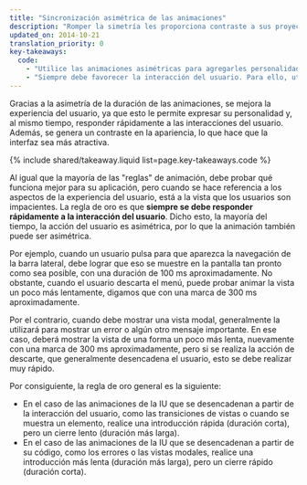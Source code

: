 ```yaml
---
title: "Sincronización asimétrica de las animaciones"
description: "Romper la simetría les proporciona contraste a sus proyectos y los hace atractivos. Aprenda cuándo y cómo aplicarlo en sus proyectos."
updated_on: 2014-10-21
translation_priority: 0
key-takeaways:
  code:
    - "Utilice las animaciones asimétricas para agregarles personalidad y contraste a sus trabajos."
    - "Siempre debe favorecer la interacción del usuario. Para ello, utilice duraciones más cortas cuando deba dar una respuesta a las pulsaciones o los clics, y reserve las duraciones más lentas para los momentos en los que no debe hacerlo."
---
```

<p class="intro">
  Gracias a la asimetría de la duración de las animaciones, se mejora la experiencia del usuario, ya que esto le permite expresar su personalidad y, al mismo tiempo, responder rápidamente a las interacciones del usuario. Además, se genera un contraste en la apariencia, lo que hace que la interfaz sea más atractiva.
</p>

{% include shared/takeaway.liquid list=page.key-takeaways.code %}

Al igual que la mayoría de las "reglas" de animación, debe probar qué funciona mejor para su aplicación, pero cuando se hace referencia a los aspectos de la experiencia del usuario, está a la vista que los usuarios son impacientes. La regla de oro es que **siempre se debe responder rápidamente a la interacción del usuario**. Dicho esto, la mayoría del tiempo, la acción del usuario es asimétrica, por lo que la animación también puede ser asimétrica.

Por ejemplo, cuando un usuario pulsa para que aparezca la navegación de la barra lateral, debe lograr que eso se muestre en la pantalla tan pronto como sea posible, con una duración de 100 ms aproximadamente. No obstante, cuando el usuario descarta el menú, puede probar animar la vista un poco más lentamente, digamos que con una marca de 300 ms aproximadamente.

Por el contrario, cuando debe mostrar una vista modal, generalmente la utilizará para mostrar un error o algún otro mensaje importante. En ese caso, deberá mostrar la vista de una forma un poco más lenta, nuevamente con una marca de 300 ms aproximadamente, pero si se realiza la acción de descarte, que generalmente desencadena el usuario, esto se debe realizar muy rápido.

Por consiguiente, la regla de oro general es la siguiente:

* En el caso de las animaciones de la IU que se desencadenan a partir de la interacción del usuario, como las transiciones de vistas o cuando se muestra un elemento, realice una introducción rápida (duración corta), pero un cierre lento (duración más larga).
* En el caso de las animaciones de la IU que se desencadenan a partir de su código, como los errores o las vistas modales, realice una introducción más lenta (duración más larga), pero un cierre rápido (duración corta).


